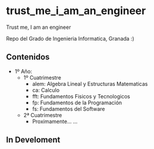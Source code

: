 # trust_me_i_am_an_engineer
Trust me, I am an engineer

Repo del Grado de Ingenieria Informatica, Granada :)

## Contenidos
 - 1º Año:
 	- 1º Cuatrimestre
 		- alem: Algebra Lineal y Estructuras Matematicas
 		- ca: Calculo
 		- fft: Fundamentos Fisicos y Tecnologicos
 		- fp: Fundamentos de la Programación
 		- fs: Fundamentos del Software
 	- 2ª Cuatrimestre
 		- Proximamente...
...

## In Develoment

